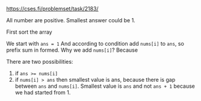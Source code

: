 https://cses.fi/problemset/task/2183/

All number are positive.
Smallest answer could be 1.

First sort the array

We start with `ans = 1`
And according to condition add `nums[i]` to `ans`, so prefix sum in formed.
Why we add `nums[i]`? Because 

There are two possibilities:
1. if `ans >= nums[i]` 
2. if `nums[i] > ans` then smallest value is ans, because there is gap between `ans` and `nums[i]`. Smallest value is `ans` and not `ans + 1` because we had started from 1.
